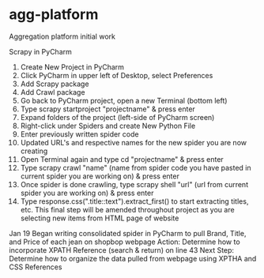 # agg-platform
Aggregation platform initial work


Scrapy in PyCharm
1) Create New Project in PyCharm
2) Click PyCharm in upper left of Desktop, select Preferences 
3) Add Scrapy package
4) Add Crawl package
5) Go back to PyCharm project, open a new Terminal (bottom left)
6) Type scrapy startproject "projectname" & press enter
7) Expand folders of the project (left-side of PyCharm screen)
8) Right-click under Spiders and create New Python File
9) Enter previously written spider code 
10) Updated URL's and respective names for the new spider you are now creating 
11) Open Terminal again and type cd "projectname" & press enter
12) Type scrapy crawl "name" (name from spider code you have pasted in current spider you are working on) & press enter
13) Once spider is done crawling, type scrapy shell "url" (url from current spider you are working on) & press enter
14) Type response.css(".title::text").extract_first() to start extracting titles, etc.
  This final step will be amended throughout project as you are selecting new items from HTML page of website 
  
Jan 19
Began writing consolidated spider in PyCharm to pull Brand, Title, and Price of each jean on shopbop webpage
Action: Determine how to incorporate XPATH Reference (search & return) on line 43
Next Step: Determine how to organize the data pulled from webpage using XPTHA and CSS References 
